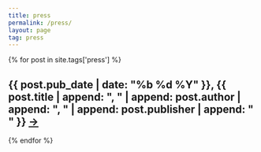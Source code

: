 ```yaml
---
title: press
permalink: /press/
layout: page
tag: press
---
```



{% for post in site.tags['press'] %}

<h2>{{ post.pub_date | date: "%b %d %Y" }}, {{ post.title | append: ", " | append: post.author | append: ", " | append: post.publisher | append: " " }} <a href= "{{post.pub_url}}" target="_blank">→</a></h2>

{% endfor %}
